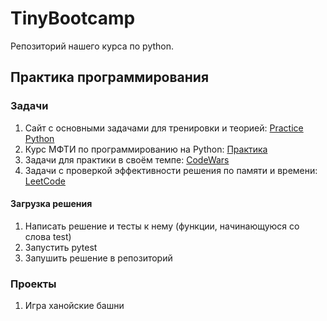 # TinyBootcamp
Репозиторий нашего курса по python.

## Практика программирования
### Задачи
1. Сайт с основными задачами для тренировки и теорией: [Practice Python](https://www.practicepython.org/)
2. Курс МФТИ по программированию на Python: [Практика](http://cs.mipt.ru/python)
2. Задачи для практики в своём темпе: [CodeWars](https://www.codewars.com/)
3. Задачи с проверкой эффективности решения по памяти и времени: [LeetCode](https://leetcode.com/problemset/all/?listId=wpwgkgt&page=1&sorting=W3sic29ydE9yZGVyIjoiQVNDRU5ESU5HIiwib3JkZXJCeSI6IkRJRkZJQ1VMVFkifV0%3D)

#### Загрузка решения
1. Написать решение и тесты к нему (функции, начинающуюся со слова test)
2. Запустить pytest
3. Запушить решение в репозиторий

### Проекты
1. Игра ханойские башни
